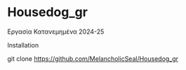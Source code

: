 # Housedog_gr
Εργασία Κατανεμημένα 2024-25

Installation 

git clone https://github.com/MelancholicSeal/Housedog_gr


